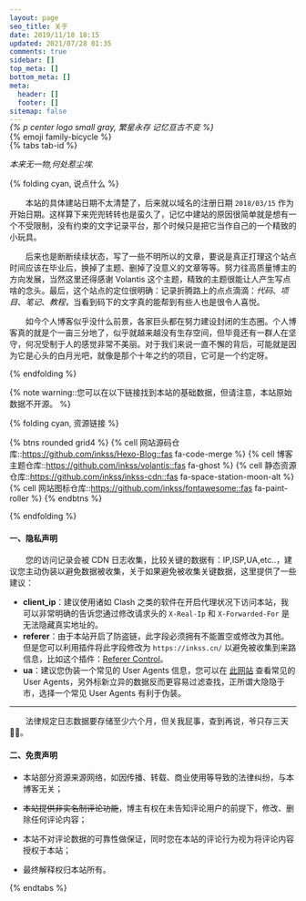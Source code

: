 ```yaml
---
layout: page
seo_title: 关于
date: 2019/11/18 18:15
updated: 2021/07/28 01:35
comments: true
sidebar: []
top_meta: []
bottom_meta: []
meta:
  header: []
  footer: []
sitemap: false
---
```


<p class="p center logo ultra" style="margin-bottom: -50px;">{% emoji family-bicycle %}</p>

*{% p center logo small gray, 繁星永存 记忆亘古不变 %}*

{% tabs tab-id %} 

<!-- tab <i class="fal fa-frosty-head"></i><i style="font-weight: normal;font-style: normal;">&nbsp;封面占位</i> -->

<p><em>本来无一物,何处惹尘埃.</em></p>

<!-- endtab -->

<!-- tab <i class="fal fa-user-crown"></i><i style="font-weight: normal;font-style: normal;">&nbsp;站点信息</i> -->

{% folding cyan, <i class="fal fa-user-crown"></i> 说点什么 %}

&emsp;&emsp;本站的具体建站日期不太清楚了，后来就以域名的注册日期 `2018/03/15` 作为开始日期。这样算下来兜兜转转也是蛮久了，记忆中建站的原因很简单就是想有一个不受限制，没有约束的文字记录平台，那个时候只是把它当作自己的一个精致的小玩具。

&emsp;&emsp;后来也是断断续续状态，写了一些不明所以的文章，要说是真正打理这个站点时间应该在毕业后，换掉了主题、删掉了没意义的文章等等。努力往高质量博主的方向发展，当然这里还得感谢 Volantis 这个主题，精致的主题很能让人产生写点啥的念头。最后，这个站点的定位很明确：记录折腾路上的点点滴滴：*代码*、*项目*、*笔记*、*教程*，当看到码下的文字真的能帮到有些人也是很令人喜悦。

&emsp;&emsp;如今个人博客似乎没什么前景，各家巨头都在努力建设封闭的生态圈。个人博客真的就是个一亩三分地了，似乎就越来越没有生存空间，但毕竟还有一群人在坚守，何况受制于人的感觉非常不美丽。对于我们来说一直不懈的背后，可能就是因为它是心头的白月光吧，就像是那个十年之约的项目，它可是一个约定呀。

{% endfolding %}

<!-- endtab -->

<!-- tab <i class="fal fa-download"></i><i style="font-weight: normal;font-style: normal;">&nbsp;资源链接</i> -->

{% note warning::您可以在以下链接找到本站的基础数据，但请注意，本站原始数据不开源。 %}

{% folding cyan, 资源链接 %}

{% btns rounded grid4 %}
{% cell 网站源码仓库::https://github.com/inkss/Hexo-Blog::fas fa-code-merge %}
{% cell 博客主题仓库::https://github.com/inkss/volantis::fas fa-ghost %}
{% cell 静态资源仓库::https://github.com/inkss/inkss-cdn::fas fa-space-station-moon-alt %}
{% cell 网站图标仓库::https://github.com/inkss/fontawesome::fas fa-paint-roller %}
{% endbtns %}

{% endfolding %}

<!-- endtab -->

<!-- tab <i class="fal fa-user-secret"></i><i style="font-weight: normal;font-style: normal;">&nbsp;数据说明</i> -->

<div class="not-select">

#### 一、隐私声明

&emsp;&emsp;您的访问记录会被 CDN 日志收集，比较关键的数据有：IP,ISP,UA,etc..，建议您主动伪装以避免数据被收集，关于如果避免被收集关键数据，这里提供了一些建议：

- **client_ip**：建议使用诸如 Clash 之类的软件在开启代理状况下访问本站，我可以非常明确的告诉您通过修改请求头的 `X-Real-Ip` 和 `X-Forwarded-For` 是无法隐藏真实地址的。
- **referer**：由于本站开启了防盗链，此字段必须拥有不能置空或修改为其他。但是您可以利用插件将此字段修改为 `https://inkss.cn/` 以避免被收集到来路信息，比如这个插件：[Referer Control](https://chrome.google.com/webstore/detail/referer-control/hnkcfpcejkafcihlgbojoidoihckciin)。
- **ua**：建议您伪装一个常见的 User Agents 信息，您可以在 [此网站](https://developers.whatismybrowser.com/) 查看常见的 User Agents，另外标新立异的数据反而更容易过滤查找，正所谓大隐隐于市，选择一个常见 User Agents 有利于伪装。

------

&emsp;&emsp;法律规定日志数据要存储至少六个月，但关我屁事，查到再说，爷只存三天 🐻‍❄️。

#### 二、免责声明

- 本站部分资源来源网络，如因传播、转载、商业使用等导致的法律纠纷，与本博客无关；

- ~~本站提供非实名制评论功能~~，博主有权在未告知评论用户的前提下，修改、删除任何评论内容；

- 本站不对评论数据的可靠性做保证，同时您在本站的评论行为视为将评论内容授权于本站；

- 最终解释权归本站所有。

</div>

<!-- endtab -->

{% endtabs %}

<div style="margin-top: -30px;"></div>
